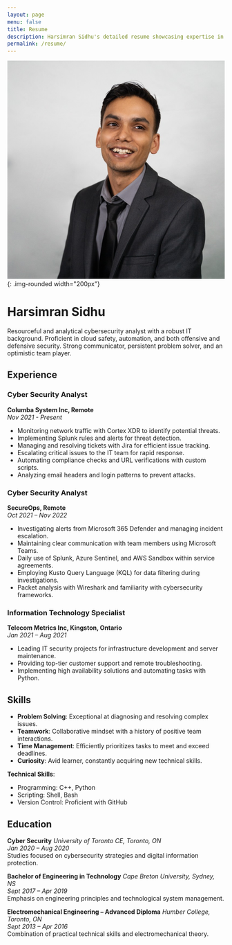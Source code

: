 ```yaml
---
layout: page
menu: false
title: Resume
description: Harsimran Sidhu's detailed resume showcasing expertise in cybersecurity, IT infrastructure, and development.
permalink: /resume/
---
```


![Harsimran Sidhu](/assets/img/uploads/pro.png){: .img-rounded width="200px"}
# Harsimran Sidhu

Resourceful and analytical cybersecurity analyst with a robust IT background. Proficient in cloud safety, automation, and both offensive and defensive security. Strong communicator, persistent problem solver, and an optimistic team player.

## Experience

### Cyber Security Analyst
**Columba System Inc, Remote**  
_Nov 2021 - Present_

- Monitoring network traffic with Cortex XDR to identify potential threats.
- Implementing Splunk rules and alerts for threat detection.
- Managing and resolving tickets with Jira for efficient issue tracking.
- Escalating critical issues to the IT team for rapid response.
- Automating compliance checks and URL verifications with custom scripts.
- Analyzing email headers and login patterns to prevent attacks.

### Cyber Security Analyst
**SecureOps, Remote**  
_Oct 2021 – Nov 2022_

- Investigating alerts from Microsoft 365 Defender and managing incident escalation.
- Maintaining clear communication with team members using Microsoft Teams.
- Daily use of Splunk, Azure Sentinel, and AWS Sandbox within service agreements.
- Employing Kusto Query Language (KQL) for data filtering during investigations.
- Packet analysis with Wireshark and familiarity with cybersecurity frameworks.

### Information Technology Specialist
**Telecom Metrics Inc, Kingston, Ontario**  
_Jan 2021 – Aug 2021_

- Leading IT security projects for infrastructure development and server maintenance.
- Providing top-tier customer support and remote troubleshooting.
- Implementing high availability solutions and automating tasks with Python.

## Skills

- **Problem Solving**: Exceptional at diagnosing and resolving complex issues.
- **Teamwork**: Collaborative mindset with a history of positive team interactions.
- **Time Management**: Efficiently prioritizes tasks to meet and exceed deadlines.
- **Curiosity**: Avid learner, constantly acquiring new technical skills.

**Technical Skills**:
- Programming: C++, Python
- Scripting: Shell, Bash
- Version Control: Proficient with GitHub

## Education

**Cyber Security**
*University of Toronto CE, Toronto, ON*  
_Jan 2020 – Aug 2020_  
Studies focused on cybersecurity strategies and digital information protection.

**Bachelor of Engineering in Technology**
*Cape Breton University, Sydney, NS*  
_Sept 2017 – Apr 2019_  
Emphasis on engineering principles and technological system management.

**Electromechanical Engineering – Advanced Diploma**
*Humber College, Toronto, ON*  
_Sept 2013 – Apr 2016_  
Combination of practical technical skills and electromechanical theory.

